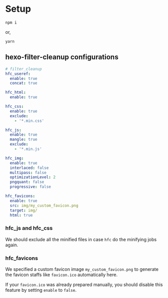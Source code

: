 # Setup

```
npm i
```

or,

```
yarn
```

## hexo-filter-cleanup configurations

```yml
# filter_cleanup
hfc_useref:
  enable: true
  concat: true

hfc_html:
  enable: true

hfc_css:
  enable: true
  exclude: 
    - '*.min.css'

hfc_js:
  enable: true
  mangle: true
  exclude: 
    - '*.min.js'

hfc_img:
  enable: true
  interlaced: false
  multipass: false
  optimizationLevel: 2
  pngquant: false
  progressive: false

hfc_favicons:
  enable: true
  src: img/my_custom_favicon.png
  target: img/
  html: true
```

### hfc_js and hfc_css

We should exclude all the minified files in case `hfc` do the minifying jobs again.

### hfc_favicons

We specified a custom favicon image `my_custom_favicon.png` to generate the favicon staffs like `favicon.ico` automatically here.

If your `favicon.ico` was already prepared manually, you should disable this feature by setting `enable` to `false`.